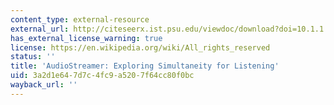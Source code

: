 ```yaml
---
content_type: external-resource
external_url: http://citeseerx.ist.psu.edu/viewdoc/download?doi=10.1.1.63.1749&rep=rep1&type=pdf
has_external_license_warning: true
license: https://en.wikipedia.org/wiki/All_rights_reserved
status: ''
title: 'AudioStreamer: Exploring Simultaneity for Listening'
uid: 3a2d1e64-7d7c-4fc9-a520-7f64cc80f0bc
wayback_url: ''
---
```

